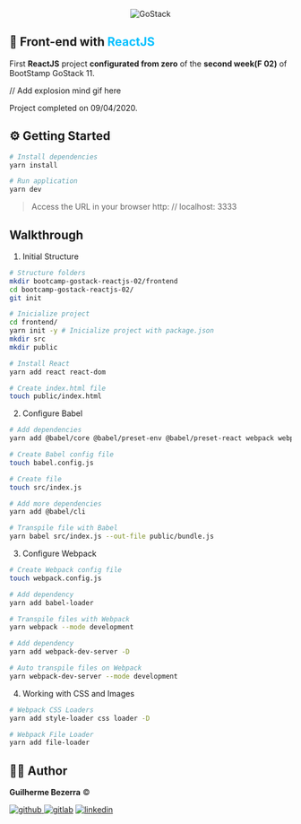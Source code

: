 <p align="center">
    <img alt="GoStack" src="https://ap.imagensbrasil.org/images/2020/04/09/banner-bootcamp-gostack-11.png" />
</p>

## :rocket: Front-end with <span style="color:deepskyblue;">ReactJS</span>

First **ReactJS** project **configurated from zero** of the **second week(F 02)** of BootStamp GoStack 11.

// Add explosion mind gif here 

Project completed on 09/04/2020.

## :gear: Getting Started

```Bash
# Install dependencies
yarn install

# Run application
yarn dev
```
> Access the URL in your browser http: // localhost: 3333


## Walkthrough

1. Initial Structure
```Bash
# Structure folders
mkdir bootcamp-gostack-reactjs-02/frontend
cd bootcamp-gostack-reactjs-02/
git init

# Inicialize project
cd frontend/
yarn init -y # Inicialize project with package.json
mkdir src
mkdir public

# Install React
yarn add react react-dom

# Create index.html file
touch public/index.html 
```

2. Configure Babel
```Bash
# Add dependencies
yarn add @babel/core @babel/preset-env @babel/preset-react webpack webpack-cli

# Create Babel config file
touch babel.config.js

# Create file
touch src/index.js

# Add more dependencies
yarn add @babel/cli

# Transpile file with Babel
yarn babel src/index.js --out-file public/bundle.js
``` 

3. Configure Webpack
```Bash
# Create Webpack config file
touch webpack.config.js

# Add dependency
yarn add babel-loader

# Transpile files with Webpack
yarn webpack --mode development

# Add dependency
yarn add webpack-dev-server -D

# Auto transpile files on Webpack
yarn webpack-dev-server --mode development
```

4. Working with CSS and Images
```Bash
# Webpack CSS Loaders
yarn add style-loader css loader -D

# Webpack File Loader
yarn add file-loader
```

## :man_astronaut: Author

**Guilherme Bezerra** ©️

[![github](http://ap.imagensbrasil.org/images/2018/12/10/github-logo-1.png) ](http://www.github.com/gbdsantos)
[![gitlab](http://ap.imagensbrasil.org/images/2018/12/10/gitlab-32.png)](https://gitlab.com/gbdsantos1)
[![linkedin](http://ap.imagensbrasil.org/images/2018/12/10/linkedin-1.png)](https://www.linkedin.com/in/gbdsantos/)